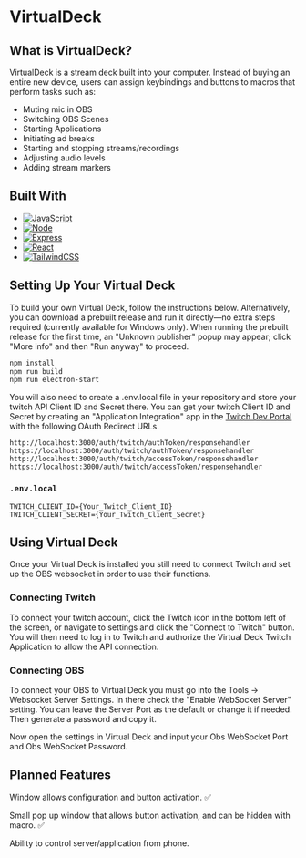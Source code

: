 # VirtualDeck

## What is VirtualDeck?

VirtualDeck is a stream deck built into your computer. Instead of buying an entire new device, users can assign keybindings and buttons to macros that perform tasks such as:

* Muting mic in OBS
* Switching OBS Scenes
* Starting Applications
* Initiating ad breaks
* Starting and stopping streams/recordings
* Adjusting audio levels
* Adding stream markers

## Built With

* [![JavaScript][JavaScript]][JavaScript-url]
* [![Node][Node]][Node-url]
* [![Express][Express]][Express-url]
* [![React][React.js]][React-url]
* [![TailwindCSS][TailwindCSS-shield]][TailwindCSS-url]

## Setting Up Your Virtual Deck

To build your own Virtual Deck, follow the instructions below. Alternatively, you can download a prebuilt release and run it directly—no extra steps required (currently available for Windows only). When running the prebuilt release for the first time, an "Unknown publisher" popup may appear; click "More info" and then "Run anyway" to proceed.

```powershell
npm install
npm run build
npm run electron-start
```

You will also need to create a .env.local file in your repository and store your twitch API Client ID and Secret there. You can get your twitch Client ID and Secret by creating an "Application Integration" app in the [Twitch Dev Portal](https://dev.twitch.tv/) with the following OAuth Redirect URLs.

```plaintext
http://localhost:3000/auth/twitch/authToken/responsehandler
https://localhost:3000/auth/twitch/authToken/responsehandler
http://localhost:3000/auth/twitch/accessToken/responsehandler
https://localhost:3000/auth/twitch/accessToken/responsehandler
```

### `.env.local`
```plaintext
TWITCH_CLIENT_ID={Your_Twitch_Client_ID}
TWITCH_CLIENT_SECRET={Your_Twitch_Client_Secret}
```

## Using Virtual Deck

Once your Virtual Deck is installed you still need to connect Twitch and set up the OBS websocket in order to use their functions. 

### Connecting Twitch

To connect your twitch account, click the Twitch icon in the bottom left of the screen, or navigate to settings and click the "Connect to Twitch" button. You will then need to log in to Twitch and authorize the Virtual Deck Twitch Application to allow the API connection.

### Connecting OBS

To connect your OBS to Virtual Deck you must go into the Tools -> Websocket Server Settings. In there check the "Enable WebSocket Server" setting. You can leave the Server Port as the default or change it if needed. Then generate a password and copy it.

Now open the settings in Virtual Deck and input your Obs WebSocket Port and Obs WebSocket Password.

## Planned Features

Window allows configuration and button activation. ✅

Small pop up window that allows button activation, and can be hidden with macro. ✅

Ability to control server/application from phone.


[Node]: https://img.shields.io/badge/Node.js-43853D?style=for-the-badge&logo=node.js&logoColor=white
[Node-url]: https://nodejs.org/en
[Express]: https://img.shields.io/badge/Express.js-404D59?style=for-the-badge
[Express-url]: https://expressjs.com/
[JavaScript]: https://img.shields.io/badge/JavaScript-323330?style=for-the-badge&logo=javascript&logoColor=F7DF1E
[JavaScript-url]: https://www.javascript.com/
[React.js]: https://img.shields.io/badge/React-20232A?style=for-the-badge&logo=react&logoColor=61DAFB
[React-url]: https://reactjs.org/
[TailwindCSS-shield]: https://img.shields.io/badge/TailwindCSS-38B2AC?style=flat-square&logo=tailwindcss&logoColor=white
[TailwindCSS-url]: https://tailwindcss.com/
